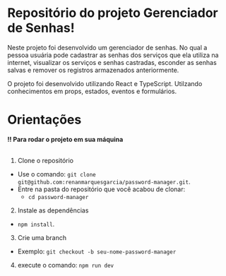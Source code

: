 # Repositório do projeto Gerenciador de Senhas!

  Neste projeto foi desenvolvido um gerenciador de senhas. No qual a pessoa usuária pode cadastrar as senhas dos serviços que ela utiliza na internet, visualizar os serviços e senhas castradas, esconder as senhas salvas e remover os registros armazenados anteriormente. 

  O projeto foi desenvolvido utilizando React e TypeScript. Utilzando conhecimentos em props, estados, eventos e formulários.

# Orientações

  <summary><strong>‼️ Para rodar o projeto em sua máquina</strong></summary><br />

  1. Clone o repositório

  - Use o comando: `git clone git@github.com:renanmarquesgarcia/password-manager.git`.
  - Entre na pasta do repositório que você acabou de clonar:
    - `cd password-manager`

  2. Instale as dependências

  - `npm install`.
  
  3. Crie uma branch

  - Exemplo: `git checkout -b seu-nome-password-manager`

  4. execute o comando: `npm run dev`